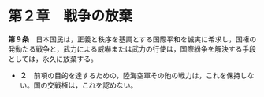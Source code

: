 第２章　戦争の放棄
==================

__第９条__　日本国民は，正義と秩序を基調とする国際平和を誠実に希求し，国権の発動たる戦争と，武力による威嚇または武力の行使は，国際紛争を解決する手段としては，永久に放棄する。
* __２__　前項の目的を達するための，陸海空軍その他の戦力は，これを保持しない。国の交戦権は，これを認めない。
